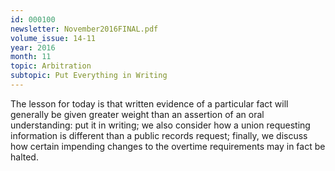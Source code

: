 ```yaml
---
id: 000100
newsletter: November2016FINAL.pdf
volume_issue: 14-11
year: 2016
month: 11
topic: Arbitration
subtopic: Put Everything in Writing
---
```


The lesson for today is that written evidence of a particular fact will generally be given greater weight than an assertion of an oral understanding: put it in writing; we also consider how a union requesting information is different than a public records request; finally, we discuss how certain impending changes to the overtime requirements may in fact be halted.